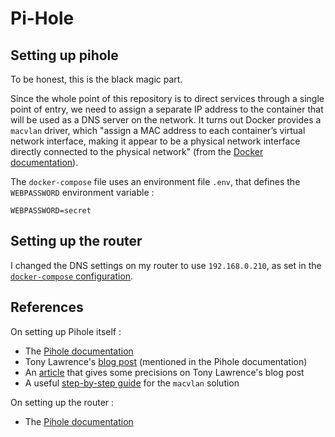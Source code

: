 # Pi-Hole

## Setting up pihole

To be honest, this is the black magic part.

Since the whole point of this repository is to direct services through a single point of entry, we need to assign a separate IP address to the container that will be used as a DNS server on the network. It turns out Docker provides a `macvlan` driver, which "assign a MAC address to each container’s virtual network interface, making it appear to be a physical network interface directly connected to the physical network" (from the [Docker documentation](https://docs.docker.com/network/macvlan/)).

The `docker-compose` file uses an environment file `.env`, that defines the `WEBPASSWORD` environment variable :

```
WEBPASSWORD=secret
```

## Setting up the router

I changed the DNS settings on my router to use `192.168.0.210`, as set in the [`docker-compose` configuration](docker-compose.yml#L21).

## References

On setting up Pihole itself :
- The [Pihole documentation](https://docs.pi-hole.net/docker/dhcp/)
- Tony Lawrence's [blog post](http://tonylawrence.com/posts/unix/synology/free-your-synology-ports/) (mentioned in the Pihole documentation)
- An [article](https://geekvisit.com/pi-hole-and-macvlan/) that gives some precisions on Tony Lawrence's blog post
- A useful [step-by-step guide](https://blog.ivansmirnov.name/set-up-pihole-using-docker-macvlan-network/) for the `macvlan` solution

On setting up the router :
- The [Pihole documentation](https://discourse.pi-hole.net/t/how-do-i-configure-my-devices-to-use-pi-hole-as-their-dns-server/245)